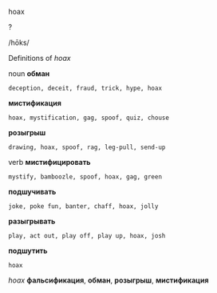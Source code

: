 hoax

?

/hōks/

Definitions of _hoax_

noun
**обман**

    deception, deceit, fraud, trick, hype, hoax
**мистификация**

    hoax, mystification, gag, spoof, quiz, chouse
**розыгрыш**

    drawing, hoax, spoof, rag, leg-pull, send-up

verb
**мистифицировать**

    mystify, bamboozle, spoof, hoax, gag, green
**подшучивать**

    joke, poke fun, banter, chaff, hoax, jolly
**разыгрывать**

    play, act out, play off, play up, hoax, josh
**подшутить**

    hoax

_hoax_
**фальсификация**, **обман**, **розыгрыш**, **мистификация**